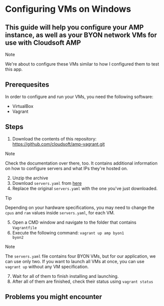 # Configuring VMs on Windows

## This guide will help you configure your AMP instance, as well as your BYON network VMs for use with Cloudsoft AMP

> [!NOTE]
> We're about to configure these VMs similar to how I configured them to test this app.

## Prerequesites
In order to configure and run your VMs, you need the following software:
- VirtualBox
- Vagrant

## Steps
1. Download the contents of this repository: https://github.com/cloudsoft/amp-vagrant.git
> [!NOTE]
> Check the documentation over there, too. It contains additional information on how to configure servers and what IPs they're hosted on.

2. Unzip the archive
3. Download <code>servers.yaml</code> from <a href="https://github.com/GeorgeErimia/cloudsoft-spring-boot-demo/releases/download/vagrant-setup/servers.yaml">here</a>
4. Replace the original <code>servers.yaml</code> with the one you've just downloaded.
> [!TIP]
> Depending on your hardware specifications, you may need to change the <code>cpus</code> and <code>ram</code> values inside <code>servers.yaml</code>, for each VM.

5. Open a CMD window and navigate to the folder that contains <code>Vagrantfile</code>
6. Execute the following command: <code>vagrant up amp byon1 byon2</code>
> [!NOTE]
> The <code>servers.yaml</code> file contains four BYON VMs, but for our application, we can use only two.
> If you want to launch all VMs at once, you can use <code>vagrant up</code> without any VM specification.
 
7. Wait for all of them to finish installing and launching.
8. After all of them are finished, check their status using <code>vagrant status</code>


## Problems you might encounter
